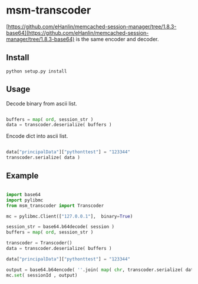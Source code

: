 msm-transcoder
=================

[https://github.com/eHanlin/memcached-session-manager/tree/1.8.3-base64](https://github.com/eHanlin/memcached-session-manager/tree/1.8.3-base64) is the same encoder and decoder.

## Install

```
python setup.py install
```

## Usage

Decode binary from ascii list.

```py

buffers = map( ord, session_str )
data = transcoder.deserialize( buffers )

```

Encode dict into ascii list.

```py

data["principalData"]["pythonttest"] = "123344"
transcoder.serialize( data )

```

## Example

```py

import base64
import pylibmc
from msm_transcoder import Transcoder

mc = pylibmc.Client(["127.0.0.1"],  binary=True)

session_str = base64.b64decode( session )
buffers = map( ord, session_str )

transcoder = Transcoder()
data = transcoder.deserialize( buffers )

data["principalData"]["pythonttest"] = "123344"

output = base64.b64encode( ''.join( map( chr, transcoder.serialize( data ) ) ) )
mc.set( sessionId , output)

```

